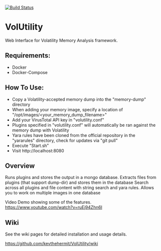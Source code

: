 [![Build Status](https://travis-ci.org/Marwolf/VolUtility-Docker.svg?branch=master)](https://travis-ci.org/Marwolf/VolUtility-Docker)

# VolUtility
Web Interface for Volatility Memory Analysis framework.

## Requirements:
 * Docker
 * Docker-Compose

## How To Use:
 * Copy a Volatility-accepted memory dump into the "memory-dump" directory
 * When adding your memory image, specify a location of "/opt/images/<your_memory_dump_filename>"
 * Add your VirusTotal API key in "volutility.conf"
 * Plugins specified in "volutility.conf" will automatically be ran against the memory dump with Volatility
 * Yara rules have been cloned from the official repository in the "yararules" directory, check for updates via "git pull"
 * Execute "Start.sh"
 * Visit http://localhost:8080

## Overview
Runs plugins and stores the output in a mongo database.
Extracts files from plugins (that support dump-dir) and stores them in the database
Search across all plugins and file content with string search and yara rules.
Allows you to work on multiple images in one database

Video Demo showing some of the features.
https://www.youtube.com/watch?v=ruEj94Zhn6I

## Wiki

See the wiki pages for detailed installation and usage details.

https://github.com/kevthehermit/VolUtility/wiki
